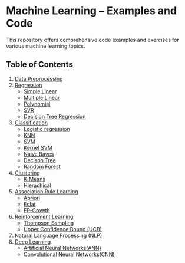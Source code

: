 # Machine Learning – Examples and Code

This repository offers comprehensive code examples and exercises for various machine learning topics.

## Table of Contents

1. [Data Preprocessing](./DataPreprocessing/)
2. [Regression](./Regression/)
   - [Simple Linear](./Regression/Simple_Linear_Regression/)
   - [Multiple Linear](./Regression/Multiple_Linear_Regression/)
   - [Polynomial](./Regression/Polynomial_Regression/)
   - [SVR](./Regression/SVR/)
   - [Decision Tree Regression](./Regression/Decision_Tree_Regression/)
3. [Classification](./Classification/)
   - [Logistic regression](./Classification/Logistic_regression/)
   - [KNN](./Classification/KNN/)
   - [SVM](./Classification/SVM/)
   - [Kernel SVM](./Classification/Kernel_SVM/)
   - [Naive Bayes](./Classification/Naive_bayes/)
   - [Decison Tree](./Classification/Decison_Tree/)
   - [Random Forest](./Classification/Random_forest/)
4. [Clustering](./Clustering/)
   - [K-Means](./Clustering/K-Means/)
   - [Hierachical](./Clustering/Hierachical/)
5. [Association Rule Learning](./AssociationRuleLearning/)
   - [Apriori](./AssociationRuleLearning/Apriori/)
   - [Eclat](./AssociationRuleLearning/Eclat/)
   - [FP-Growth](./AssociationRuleLearning/FP-Growth/)
6. [Reinforcement Learning](./ReinforcementLearning/)
   - [Thompson Sampling](./ReinforcementLearning/ThompsonSampling/)
   - [Upper Confidence Bound (UCB)](./ReinforcementLearning/UpperConfidenceBound(UCB)/)
7. [Natural Language Processing (NLP)](./NaturalLanguageProcessing/)
8. [Deep Learning](./DeepLearning/)
   - [Artificial Neural Networks(ANN)](./DeepLearning/ArtificialNeuralNetworks(ANN)/)
   - [Convolutional Neural Networks(CNN)](./DeepLearning/ConvolutionalNeuralNetworks(CNN)/)
   


